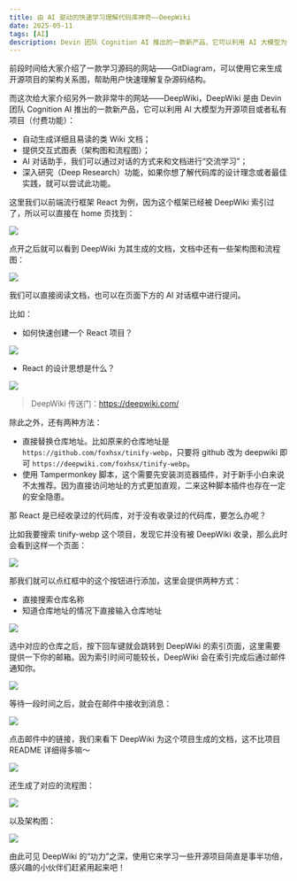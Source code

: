 ```yaml
---
title: 由 AI 驱动的快速学习理解代码库神奇——DeepWiki
date: 2025-05-11
tags: [AI]
description: Devin 团队 Cognition AI 推出的一款新产品，它可以利用 AI 大模型为开源项目或者私有项目（付费功能）生成详细且易读的类 Wiki 文档，并提供交互式图表（架构图和流程图），AI 对话助手，我们可以通过对话的方式来和文档进行“交流学习”，深入研究（Deep Research）功能，如果你想了解代码库的设计理念或者最佳实践，就可以尝试此功能。
---
```


前段时间给大家介绍了一款学习源码的网站——GitDiagram，可以使用它来生成开源项目的架构关系图，帮助用户快速理解复杂源码结构。

而这次给大家介绍另外一款非常牛的网站——DeepWiki，DeepWiki 是由 Devin 团队 Cognition AI 推出的一款新产品，它可以利用 AI 大模型为开源项目或者私有项目（付费功能）：

* 自动生成详细且易读的类 Wiki 文档；
* 提供交互式图表（架构图和流程图）；
* AI 对话助手，我们可以通过对话的方式来和文档进行“交流学习”；
* 深入研究（Deep Research）功能，如果你想了解代码库的设计理念或者最佳实践，就可以尝试此功能。

这里我们以前端流行框架 React 为例，因为这个框架已经被 DeepWiki 索引过了，所以可以直接在 home 页找到：

![](assets/Go41RRVY35MHieP9BilLlg7poTnDHb589T8k6PPPkJY=.webp)

点开之后就可以看到 DeepWiki 为其生成的文档，文档中还有一些架构图和流程图：

![](assets/2Rmbh8JMlDiLHiHFutKCgTqG-rCYoSXfSuU1qCIHa3E=.webp)

我们可以直接阅读文档，也可以在页面下方的 AI 对话框中进行提问。

比如：

* 如何快速创建一个 React 项目？

![](assets/SHuVJDAkfvWTFE7Mk86CqyWQdWrDXTomUe-Iw_ROR5Y=.webp)

* React 的设计思想是什么？

![](assets/Lp9bWri9X6bjwREWS4KTTxbJc-93_LNIz2SbH70ISWA=.webp)

> DeepWiki 传送门：https://deepwiki.com/

除此之外，还有两种方法：

* 直接替换仓库地址。比如原来的仓库地址是 `https://github.com/foxhsx/tinify-webp`，只要将 github 改为 deepwiki 即可 `https://deepwiki.com/foxhsx/tinify-webp`。
* 使用 Tampermonkey 脚本，这个需要先安装浏览器插件，对于新手小白来说不太推荐。因为直接访问地址的方式更加直观，二来这种脚本插件也存在一定的安全隐患。

那 React 是已经收录过的代码库，对于没有收录过的代码库，要怎么办呢？

比如我要搜索 tinify-webp 这个项目，发现它并没有被 DeepWiki 收录，那么此时会看到这样一个页面：

![](assets/HdSCZ8I_4KvcZ5VYqSpdF5F_T4uiw4W0u2iflOkTpWE=.webp)

那我们就可以点红框中的这个按钮进行添加，这里会提供两种方式：

* 直接搜索仓库名称
* 知道仓库地址的情况下直接输入仓库地址

![](assets/Vo5JR3nFl8liMc1mHoJNz8fUXu3XqLGqNkAmkXMW3oo=.webp)

选中对应的仓库之后，按下回车键就会跳转到 DeepWiki 的索引页面，这里需要提供一下你的邮箱。因为索引时间可能较长，DeepWiki 会在索引完成后通过邮件通知你。

![](assets/-LvIIr8EytqN0YeYnYy6aOP6pgSVAmS4RSpy3pbaqjs=.webp)

等待一段时间之后，就会在邮件中接收到消息：

![](assets/RYHkzPdJeI_WXPk1XYJMDvI8YFE765_amF0NcF35dvk=.webp)

点击邮件中的链接，我们来看下 DeepWiki 为这个项目生成的文档，这不比项目 README 详细得多嘛～

![](assets/fTnocsfwUEigJvFYT1aKHKhNbboCiaA1KuQmgCmlJqs=.webp)

还生成了对应的流程图：

![](assets/5z0gAfq-KWqAfon42wPzpRHSlCFPuwYXjXjZObNpOX0=.webp)

以及架构图：

![](assets/SIZaj2dMVG4u5UCNexUM-b0iIeCHTLouiZapskdozEU=.webp)

由此可见 DeepWiki 的“功力”之深，使用它来学习一些开源项目简直是事半功倍，感兴趣的小伙伴们赶紧用起来吧！
